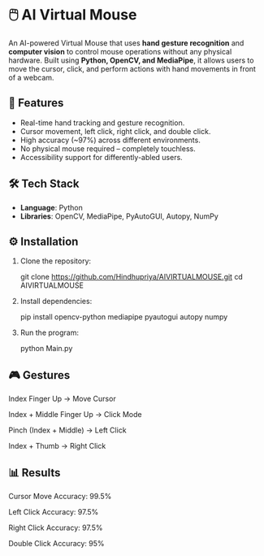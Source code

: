 # 🖱️ AI Virtual Mouse

An AI-powered Virtual Mouse that uses **hand gesture recognition** and **computer vision** to control mouse operations without any physical hardware. Built using **Python, OpenCV, and MediaPipe**, it allows users to move the cursor, click, and perform actions with hand movements in front of a webcam.



## 🚀 Features
- Real-time hand tracking and gesture recognition.  
- Cursor movement, left click, right click, and double click.  
- High accuracy (~97%) across different environments.  
- No physical mouse required – completely touchless.  
- Accessibility support for differently-abled users.  



## 🛠️ Tech Stack
- **Language**: Python  
- **Libraries**: OpenCV, MediaPipe, PyAutoGUI, Autopy, NumPy  



## ⚙️ Installation
1. Clone the repository:
 
    git clone https://github.com/Hindhupriya/AIVIRTUALMOUSE.git
    cd AIVIRTUALMOUSE
   
2. Install dependencies:
 
    pip install opencv-python mediapipe pyautogui autopy numpy
   
3. Run the program:

    python Main.py


## 🎮 Gestures

Index Finger Up → Move Cursor

Index + Middle Finger Up → Click Mode

Pinch (Index + Middle) → Left Click

Index + Thumb → Right Click


## 📊 Results

Cursor Move Accuracy: 99.5%

Left Click Accuracy: 97.5%

Right Click Accuracy: 97.5%

Double Click Accuracy: 95%

